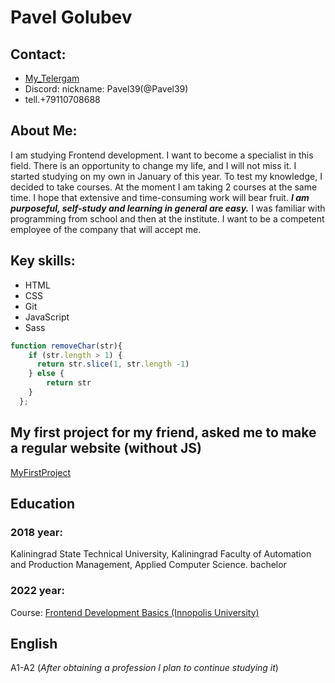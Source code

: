 # Pavel Golubev 
## Contact:
   * [My_Telergam](https://t.me/PavelGolubev39rus)
   * Discord: nickname: Pavel39(@Pavel39)
   *  tell.+79110708688 
## About Me:
I am studying Frontend development. I want to become a specialist in this field.
There is an opportunity to change my life, and I will not miss it.
I started studying on my own in January of this year. To test my knowledge, I decided to take courses.
At the moment I am taking 2 courses at the same time. I hope that extensive and time-consuming work will bear fruit.
***I am purposeful, self-study and learning in general are easy.*** I was familiar with programming from school and then at the institute.
I want to be a competent employee of the company that will accept me.
## Key skills:
 * HTML
 * CSS
 * Git
 * JavaScript
 * Sass

```javascript
function removeChar(str){
    if (str.length > 1) {
      return str.slice(1, str.length -1)
    } else {
        return str
    }
  };
```


## My first project for my friend, asked me to make a regular website (without JS)
[MyFirstProject](https://obrabotka39kld.ru/)


## Education
### 2018 year:
Kaliningrad State Technical University, Kaliningrad
Faculty of Automation and Production Management, Applied Computer Science. bachelor
### 2022 year:
Course: [Frontend Development Basics (Innopolis University)](https://innopolis.university/)


## English
A1-A2 (*After obtaining a profession I plan to continue studying it*)
